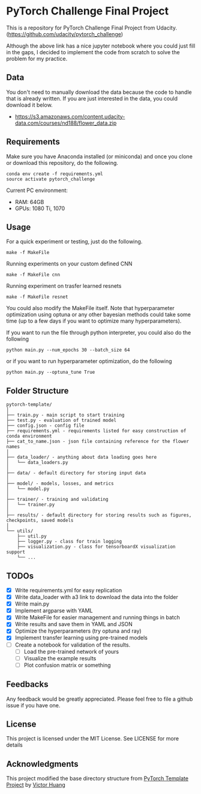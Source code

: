 # PyTorch Challenge Final Project

This is a repository for PyTorch Challenge Final Project from Udacity.
(https://github.com/udacity/pytorch_challenge)

Although the above link has a nice jupyter notebook where you could just fill in the gaps, I decided to implement the code from scratch to solve the problem for my practice.

## Data
You don't need to manually download the data because the code to handle that is already written.
If you are just interested in the data, you could download it below.
- https://s3.amazonaws.com/content.udacity-data.com/courses/nd188/flower_data.zip

## Requirements
Make sure you have Anaconda installed (or miniconda) and once you clone or download this repository, do the following.

```
conda env create -f requirements.yml
source activate pytorch_challenge
```

Current PC environment:
- RAM: 64GB
- GPUs: 1080 Ti, 1070

## Usage
For a quick experiment or testing, just do the following.
```
make -f MakeFile
```

Running experiments on your custom defined CNN
```
make -f MakeFile cnn
```

Running experiment on trasfer learned resnets
```
make -f MakeFile resnet
```

You could also modify the MakeFile itself.
Note that hyperparameter optimization using optuna or any other bayesian methods could take some time (up to a few days if you want to optimize many hyperparameters).

If you want to run the file through python interpreter, you could also do the following
```
python main.py --num_epochs 30 --batch_size 64
```
or if you want to run hyperparameter optimization, do the following
```
python main.py --optuna_tune True
```

## Folder Structure
  ```
  pytorch-template/
  │
  ├── train.py - main script to start training
  ├── test.py - evaluation of trained model
  ├── config.json - config file
  ├── requirements.yml - requirements listed for easy construction of conda environment
  ├── cat_to_name.json - json file containing reference for the flower names
  │
  ├── data_loader/ - anything about data loading goes here
  │   └── data_loaders.py
  │
  ├── data/ - default directory for storing input data
  │
  ├── model/ - models, losses, and metrics
  │   └── model.py
  │
  ├── trainer/ - training and validating
  │   └── trainer.py
  │
  ├── results/ - default directory for storing results such as figures, checkpoints, saved models
  │
  └── utils/
      ├── util.py
      ├── logger.py - class for train logging
      ├── visualization.py - class for tensorboardX visualization support
      └── ...
  ```

## TODOs
- [x] Write requirements.yml for easy replication
- [x] Write data_loader with a3 link to download the data into the folder
- [x] Write main.py
- [x] Implement argparse with YAML
- [x] Write MakeFile for easier management and running things in batch
- [x] Write results and save them in YAML and JSON
- [x] Optimize the hyperparameters (try optuna and ray)
- [x] Implement transfer learning using pre-trained models
- [ ] Create a notebook for validation of the results.
    - [ ] Load the pre-trained network of yours
    - [ ] Visualize the example results
    - [ ] Plot confusion matrix or something

## Feedbacks
Any feedback would be greatly appreciated. Please feel free to file a github issue if you have one.

## License
This project is licensed under the MIT License. See  LICENSE for more details

## Acknowledgments
This project modified the base directory structure from [PyTorch Template Project](https://github.com/victoresque/pytorch-template) by [Victor Huang](https://github.com/victoresque)
